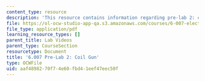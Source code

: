 ```yaml
---
content_type: resource
description: 'This resource contains information regarding pre-lab 2: coil gun.'
file: https://ol-ocw-studio-app-qa.s3.amazonaws.com/courses/6-007-electromagnetic-energy-from-motors-to-lasers-spring-2011/aaf4898270f74e60fbd41eef47eec50f_MIT6_007S11_lab2_pre.pdf
file_type: application/pdf
learning_resource_types: []
parent_title: Lab Videos
parent_type: CourseSection
resourcetype: Document
title: '6.007 Pre-Lab 2: Coil Gun'
type: OCWFile
uid: aaf48982-70f7-4e60-fbd4-1eef47eec50f
---
```

